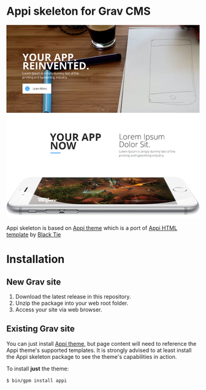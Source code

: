 # Appi skeleton for Grav CMS

![Appi skeleton screenshot](screenshot.jpg)

Appi skeleton is based on [Appi theme](https://github.com/tranduyhung/grav-theme-appi) which is a port of [Appi HTML template](http://blacktie.co/2015/08/appi-app-landing-page/) by [Black Tie](http://blacktie.co/)

# Installation

## New Grav site

1. Download the latest release in this repository.
2. Unzip the package into your web root folder.
3. Access your site via web browser.

## Existing Grav site

You can just install [Appi theme](https://github.com/tranduyhung/grav-theme-appi), but page content will need to reference the Appi theme's supported templates. It is strongly advised to at least install the Appi skeleton package to see the theme's capabilities in action.

To install  **just** the theme:

```
$ bin/gpm install appi
```
